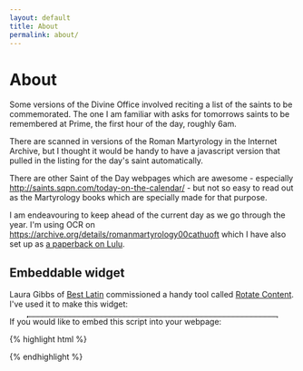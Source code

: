 ```yaml
---
layout: default
title: About
permalink: about/
---
```


About
=====

<p>Some versions of the Divine Office involved reciting a list of the saints to be commemorated.  The one I am familiar with asks for tomorrows saints to be remembered at Prime, the first hour of the day, roughly 6am.</p>

<p>There are scanned in versions of the Roman Martyrology in the Internet Archive, but I thought it would be handy to have a javascript version that pulled in the listing for the day's saint automatically.</p>

<p>There are other Saint of the Day webpages which are awesome - especially <a href="http://saints.sqpn.com/today-on-the-calendar/">http://saints.sqpn.com/today-on-the-calendar/</a> - but not so easy to read out as the Martyrology books which are specially made for that purpose.</p>

<p>I am endeavouring to keep ahead of the current day as we go through the year.  I'm using OCR on <a href="https://archive.org/details/romanmartyrology00cathuoft">https://archive.org/details/romanmartyrology00cathuoft</a> which I have also set up as <a href="http://www.lulu.com/shop/benedict-xiv/roman-martyrology/paperback/product-21821878.html">a paperback on Lulu</a>.</p>

<h2>Embeddable widget</h2>

<p>Laura Gibbs of <a href="http://bestlatin.blogspot.com">Best Latin</a> commissioned a handy tool called <a href="http://rotatecontent.com">Rotate Content</a>.  I've used it to make this widget:</p>

<div style="outline: 1px dotted black; width: 30em; max-width: 90%; padding: 0 2% 0 2%; margin-left: auto ; margin-right: auto ; ">
<script type="text/javascript" src="{{ site.url }}/js/rotate.js"></script>
</div>

If you would like to embed this script into your webpage:

{% highlight html %}
<script type="text/javascript" src="http://www.brandt.id.au/roman-martyrology/js/rotate.js"></script>
{% endhighlight %}


